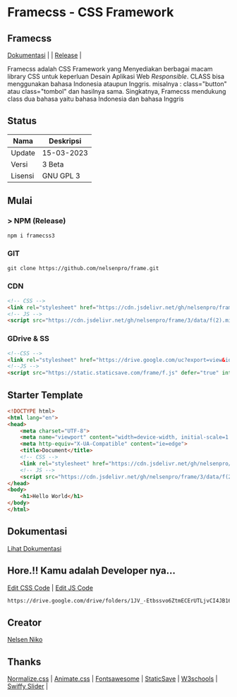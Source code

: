 # Framecss - CSS Framework
## Framecss

[Dokumentasi](https://s3y6vheiqcznao8qvaxh8w.on.drv.tw/doc.html) | | [Release](https://github.com/nelsenpro/framecss) |

<p align="">Framecss adalah CSS Framework yang Menyediakan berbagai macam library CSS untuk keperluan Desain Aplikasi Web <i>Responsible</i>. CLASS bisa menggunakan bahasa Indonesia ataupun Inggris. misalnya : class="button" atau class="tombol" dan hasilnya sama. Singkatnya, Framecss mendukung class dua bahasa yaitu bahasa Indonesia dan bahasa Inggris</p>

## Status
| Nama | Deskripsi |
| --- | --- |
| Update | 15-03-2023 |
| Versi | 3 Beta|
| Lisensi | GNU GPL 3 |

## Mulai
### > NPM (Release)
```txt
npm i framecss3
```
### GIT
```txt
git clone https://github.com/nelsenpro/frame.git


```
### CDN
```html
<!-- CSS -->
<link rel="stylesheet" href="https://cdn.jsdelivr.net/gh/nelsenpro/frame/3/data/f(2).min.css" integrity="sha384-GXwBi8p5+kJA01YItxQbfx7B8j5W3XE4874vjPgyuENkwxPajJ3qPpIE36eIPAXv" crossorigin="anonymous">
<!-- JS -->
<script src="https://cdn.jsdelivr.net/gh/nelsenpro/frame/3/data/f(2).min.js" defer="true" integrity="sha384-mmbm6eUwcXeG8ujycrAHzDJUAmBdzQe6MRlr5FpuIbx9SMmiftdN86tccYvMNLhE" crossorigin="anonymous"></script>
```
### GDrive & SS
```html
<!--CSS -->
<link rel="stylesheet" href="https://drive.google.com/uc?export=view&id=1JFnlyH1Ipt-IfdCYY-mu-Dz73g1bG8oj" type="text/css" media="all" />
<!--JS -->
<script src="https://static.staticsave.com/frame/f.js" defer="true" integrity="sha384-mmbm6eUwcXeG8ujycrAHzDJUAmBdzQe6MRlr5FpuIbx9SMmiftdN86tccYvMNLhE" crossorigin="anonymous"></script>
```
## Starter Template
```html
<!DOCTYPE html>
<html lang="en">
<head>
    <meta charset="UTF-8">
    <meta name="viewport" content="width=device-width, initial-scale=1.0">
    <meta http-equiv="X-UA-Compatible" content="ie=edge">
    <title>Document</title>
    <!-- CSS -->
    <link rel="stylesheet" href="https://cdn.jsdelivr.net/gh/nelsenpro/frame/3/data/f(2).min.css" integrity="sha384-GXwBi8p5+kJA01YItxQbfx7B8j5W3XE4874vjPgyuENkwxPajJ3qPpIE36eIPAXv" crossorigin="anonymous">
    <!-- JS -->
    <script src="https://cdn.jsdelivr.net/gh/nelsenpro/frame/3/data/f(2).min.js" defer="true" integrity="sha384-mmbm6eUwcXeG8ujycrAHzDJUAmBdzQe6MRlr5FpuIbx9SMmiftdN86tccYvMNLhE" crossorigin="anonymous"></script>
</head>
<body>
    <h1>Hello World</h1>
</body>
</html>
```

## Dokumentasi 
[Lihat Dokumentasi](https://s3y6vheiqcznao8qvaxh8w.on.drv.tw/doc.html)
## Hore.!! Kamu adalah Developer nya...
[Edit CSS Code](https://drive.google.com/file/d/1JatzVvZTtn-strvNTT_-Tv_MIc7zmBAo/view?usp=drivesdk) | 
[Edit JS Code](https://drive.google.com/file/d/17QViFw4pheKAHN2M3mWS1NYXjxuVWwve/view?usp=drivesdk)
```txt
https://drive.google.com/drive/folders/1JV_-Etbssvo6ZtmECErUTLjvCI4JB16Z
```

## Creator

[Nelsen Niko](https://wa.me/6285328736706/)

## Thanks

[Normalize.css](https://necolas.github.io/normalize.css/) | [Animate.css](https://animate.style/) | [Fontsawesome](https://fontawesome.com/) | [StaticSave](https://staticsave.com/) | [W3schools](https://www.w3schools.com/) | [Swiffy Slider](https://swiffyslider.com/) |
